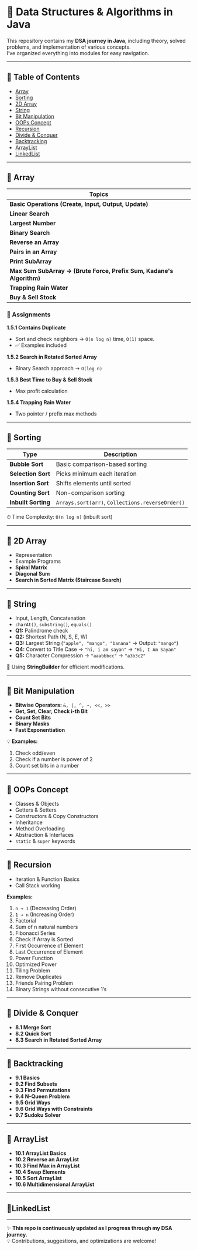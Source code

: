 # 🚀 Data Structures & Algorithms in Java  

This repository contains my **DSA journey in Java**, including theory, solved problems, and implementation of various concepts.  
I’ve organized everything into modules for easy navigation.  

---

## 📌 Table of Contents  
- [Array](#-array)  
- [Sorting](#-sorting)  
- [2D Array](#-2d-array)  
- [String](#-string)  
- [Bit Manipulation](#-bit-manipulation)  
- [OOPs Concept](#-oops-concept)  
- [Recursion](#-recursion)  
- [Divide & Conquer](#-divide--conquer)  
- [Backtracking](#-backtracking)  
- [ArrayList](#-arraylist)  
- [LinkedList](#-linkedlist)  

---

## 🔹 Array  
| Topics |
|--------|
| **Basic Operations (Create, Input, Output, Update)** |
| **Linear Search** |
| **Largest Number** |
| **Binary Search** |
| **Reverse an Array** |
| **Pairs in an Array** |
| **Print SubArray** |
| **Max Sum SubArray → (Brute Force, Prefix Sum, Kadane's Algorithm)** |
| **Trapping Rain Water** |
| **Buy & Sell Stock** |

### 📘 Assignments  
**1.5.1 Contains Duplicate**  
- Sort and check neighbors → `O(n log n)` time, `O(1)` space.  
- ✅ Examples included  

**1.5.2 Search in Rotated Sorted Array**  
- Binary Search approach → `O(log n)`  

**1.5.3 Best Time to Buy & Sell Stock**  
- Max profit calculation  

**1.5.4 Trapping Rain Water**  
- Two pointer / prefix max methods  

---

## 🔹 Sorting  
| Type | Description |
|------|-------------|
| **Bubble Sort** | Basic comparison-based sorting |
| **Selection Sort** | Picks minimum each iteration |
| **Insertion Sort** | Shifts elements until sorted |
| **Counting Sort** | Non-comparison sorting |
| **Inbuilt Sorting** | `Arrays.sort(arr)`, `Collections.reverseOrder()` |

⏱ Time Complexity: `O(n log n)` (inbuilt sort)  

---

## 🔹 2D Array  
- Representation  
- Example Programs  
- **Spiral Matrix**  
- **Diagonal Sum**  
- **Search in Sorted Matrix (Staircase Search)**  

---

## 🔹 String  
- Input, Length, Concatenation  
- `charAt()`, `substring()`, `equals()`  
- **Q1:** Palindrome check  
- **Q2:** Shortest Path (N, S, E, W)  
- **Q3:** Largest String (`"apple", "mango", "banana"` → Output: `"mango"`)  
- **Q4:** Convert to Title Case → `"hi, i am sayan"` → `"Hi, I Am Sayan"`  
- **Q5:** Character Compression → `"aaabbbcc"` → `"a3b3c2"`  

🔹 Using **StringBuilder** for efficient modifications.  

---

## 🔹 Bit Manipulation  
- **Bitwise Operators:** `&, |, ^, ~, <<, >>`  
- **Get, Set, Clear, Check i-th Bit**  
- **Count Set Bits**  
- **Binary Masks**  
- **Fast Exponentiation**  

💡 **Examples:**  
1. Check odd/even  
2. Check if a number is power of 2  
3. Count set bits in a number  

---

## 🔹 OOPs Concept  
- Classes & Objects  
- Getters & Setters  
- Constructors & Copy Constructors  
- Inheritance  
- Method Overloading  
- Abstraction & Interfaces  
- `static` & `super` keywords  

---

## 🔹 Recursion  
- Iteration & Function Basics  
- Call Stack working  

**Examples:**  
1. `n → 1` (Decreasing Order)  
2. `1 → n` (Increasing Order)  
3. Factorial  
4. Sum of n natural numbers  
5. Fibonacci Series  
6. Check if Array is Sorted  
7. First Occurrence of Element  
8. Last Occurrence of Element  
9. Power Function  
10. Optimized Power  
11. Tiling Problem  
12. Remove Duplicates  
13. Friends Pairing Problem  
14. Binary Strings without consecutive 1’s  

---

## 🔹 Divide & Conquer  
- **8.1 Merge Sort**  
- **8.2 Quick Sort**  
- **8.3 Search in Rotated Sorted Array**  

---

## 🔹 Backtracking  
- **9.1 Basics**  
- **9.2 Find Subsets**  
- **9.3 Find Permutations**  
- **9.4 N-Queen Problem**  
- **9.5 Grid Ways**  
- **9.6 Grid Ways with Constraints**  
- **9.7 Sudoku Solver**  

---

## 🔹 ArrayList  
- **10.1 ArrayList Basics**  
- **10.2 Reverse an ArrayList**  
- **10.3 Find Max in ArrayList**  
- **10.4 Swap Elements**  
- **10.5 Sort ArrayList**  
- **10.6 Multidimensional ArrayList**  

---
## 🔹LinkedList
---

✨ **This repo is continuously updated as I progress through my DSA journey.**  
💡 Contributions, suggestions, and optimizations are welcome!  
